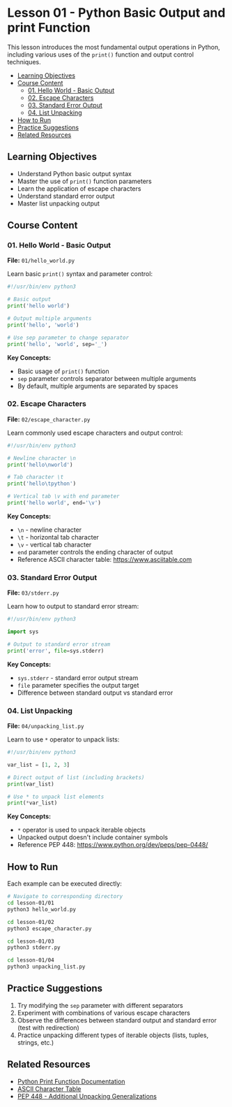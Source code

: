 # Lesson 01 - Python Basic Output and print Function  <!-- omit in toc -->

This lesson introduces the most fundamental output operations in Python, including various uses of the `print()` function and output control techniques.

<!-- TOC -->
- [Learning Objectives](#learning-objectives)
- [Course Content](#course-content)
  - [01. Hello World - Basic Output](#01-hello-world---basic-output)
  - [02. Escape Characters](#02-escape-characters)
  - [03. Standard Error Output](#03-standard-error-output)
  - [04. List Unpacking](#04-list-unpacking)
- [How to Run](#how-to-run)
- [Practice Suggestions](#practice-suggestions)
- [Related Resources](#related-resources)
<!-- /TOC -->

## Learning Objectives

- Understand Python basic output syntax
- Master the use of `print()` function parameters
- Learn the application of escape characters
- Understand standard error output
- Master list unpacking output

## Course Content

### 01. Hello World - Basic Output
**File:** `01/hello_world.py`

Learn basic `print()` syntax and parameter control:

```python
#!/usr/bin/env python3

# Basic output
print('hello world')

# Output multiple arguments
print('hello', 'world')

# Use sep parameter to change separator
print('hello', 'world', sep='_')
```

**Key Concepts:**
- Basic usage of `print()` function
- `sep` parameter controls separator between multiple arguments
- By default, multiple arguments are separated by spaces

### 02. Escape Characters
**File:** `02/escape_character.py`

Learn commonly used escape characters and output control:

```python
#!/usr/bin/env python3

# Newline character \n
print('hello\nworld')

# Tab character \t
print('hello\tpython')

# Vertical tab \v with end parameter
print('hello world', end='\v')
```

**Key Concepts:**
- `\n` - newline character
- `\t` - horizontal tab character
- `\v` - vertical tab character
- `end` parameter controls the ending character of output
- Reference ASCII character table: https://www.asciitable.com

### 03. Standard Error Output
**File:** `03/stderr.py`

Learn how to output to standard error stream:

```python
#!/usr/bin/env python3

import sys

# Output to standard error stream
print('error', file=sys.stderr)
```

**Key Concepts:**
- `sys.stderr` - standard error output stream
- `file` parameter specifies the output target
- Difference between standard output vs standard error

### 04. List Unpacking
**File:** `04/unpacking_list.py`

Learn to use `*` operator to unpack lists:

```python
#!/usr/bin/env python3

var_list = [1, 2, 3]

# Direct output of list (including brackets)
print(var_list)

# Use * to unpack list elements
print(*var_list)
```

**Key Concepts:**
- `*` operator is used to unpack iterable objects
- Unpacked output doesn't include container symbols
- Reference PEP 448: https://www.python.org/dev/peps/pep-0448/

## How to Run

Each example can be executed directly:

```bash
# Navigate to corresponding directory
cd lesson-01/01
python3 hello_world.py
```

```bash
cd lesson-01/02
python3 escape_character.py
```

```bash
cd lesson-01/03
python3 stderr.py
```

```bash
cd lesson-01/04
python3 unpacking_list.py
```

## Practice Suggestions

1. Try modifying the `sep` parameter with different separators
2. Experiment with combinations of various escape characters
3. Observe the differences between standard output and standard error (test with redirection)
4. Practice unpacking different types of iterable objects (lists, tuples, strings, etc.)

## Related Resources

- [Python Print Function Documentation](https://docs.python.org/3/library/functions.html#print)
- [ASCII Character Table](https://www.asciitable.com)
- [PEP 448 - Additional Unpacking Generalizations](https://www.python.org/dev/peps/pep-0448/)